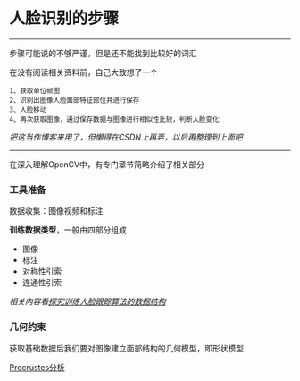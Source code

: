 # 人脸识别的步骤

***

步骤可能说的不够严谨，但是还不能找到比较好的词汇

在没有阅读相关资料前，自己大致想了一个

```
1、获取单位帧图
2、识别出图像人脸面部特征部位并进行保存
3、人脸移动
4、再次获取图像，通过保存数据与图像进行相似性比较，判断人脸变化
```

*把这当作博客来用了，但懒得在CSDN上再弄，以后再整理到上面吧*

****

在深入理解OpenCV中，有专门章节简略介绍了相关部分

### 工具准备

数据收集：图像视频和标注

**训练数据类型**，一般由四部分组成

- 图像
- 标注
- 对称性引索
- 连通性引索

*相关内容看[探究训练人脸跟踪算法的数据结构](trainData.md)*

### 几何约束

获取基础数据后我们要对图像建立面部结构的几何模型，即形状模型

[Procrustes分析](procrustes.md)





